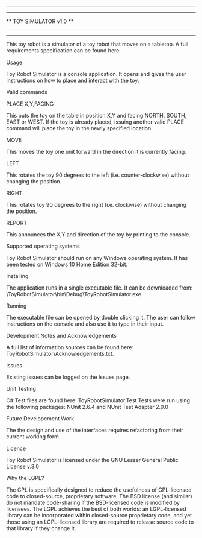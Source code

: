 **************************************
**                                  **
**        TOY SIMULATOR v1.0        **
**                                  **
**************************************


This toy robot is a simulator of a toy robot that moves on a tabletop. A full requirements specification can be found here.

Usage

Toy Robot Simulator is a console application. It opens and gives the user instructions on how to place and interact with the toy.

Valid commands

PLACE X,Y,FACING

This puts the toy on the table in position X,Y and facing NORTH, SOUTH, EAST or WEST. If the toy is already placed, issuing another valid PLACE command will place the toy in the newly specified location.

MOVE

This moves the toy one unit forward in the direction it is currently facing.

LEFT

This rotates the toy 90 degrees to the left (i.e. counter-clockwise) without changing the position.

RIGHT

This rotates toy 90 degrees to the right (i.e. clockwise) without changing the position.

REPORT

This announces the X,Y and direction of the toy by printing to the console.

Supported operating systems

Toy Robot Simulator should run on any Windows operating system. It has been tested on Windows 10 Home Edition 32-bit.

Installing

The application runs in a single executable file. It can be downloaded from: \ToyRobotSimulator\bin\Debug\ToyRobotSimulator.exe

Running

The executable file can be opened by double clicking it. The user can follow instructions on the console and also use it to type in their input.

Development Notes and Acknowledgements

A full list of information sources can be found here: ToyRobotSimulator\Acknowledgements.txt.

Issues

Existing issues can be logged on the Issues page.

Unit Testing

C# Test files are found here: ToyRobotSimulator.Test
Tests were run using the following packages: NUnit 2.6.4 and NUnit Test Adapter 2.0.0

Future Developement Work

The the design and use of the interfaces requires refactoring from their current working form.

Licence

Toy Robot Simulator is licensed under the GNU Lesser General Public License v.3.0

Why the LGPL?

The GPL is specifically designed to reduce the usefulness of GPL-licensed code to closed-source, proprietary software. The BSD license (and similar) do not mandate code-sharing if the BSD-licensed code is modified by licensees. The LGPL achieves the best of both worlds: an LGPL-licensed library can be incorporated within closed-source proprietary code, and yet those using an LGPL-licensed library are required to release source code to that library if they change it.
